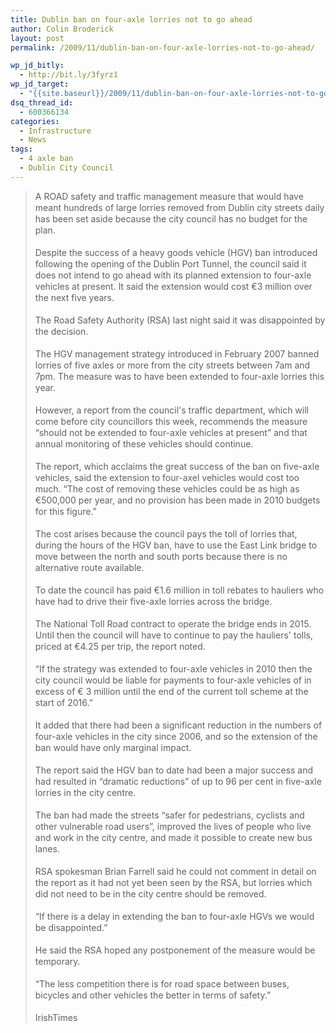 ```yaml
---
title: Dublin ban on four-axle lorries not to go ahead
author: Colin Broderick
layout: post
permalink: /2009/11/dublin-ban-on-four-axle-lorries-not-to-go-ahead/

wp_jd_bitly:
  - http://bit.ly/3fyrz1
wp_jd_target:
  - "{{site.baseurl}}/2009/11/dublin-ban-on-four-axle-lorries-not-to-go-ahead/"
dsq_thread_id:
  - 600366134
categories:
  - Infrastructure
  - News
tags:
  - 4 axle ban
  - Dublin City Council
---
```

> <p style="line-height: 18px; margin-top: 0px; margin-right: 0px; margin-bottom: 18px; margin-left: 0px;">
>   A ROAD safety and traffic management measure that would have meant hundreds of large lorries removed from Dublin city streets daily has been set aside because the city council has no budget for the plan.
> </p>
> 
> <p style="line-height: 18px; margin-top: 0px; margin-right: 0px; margin-bottom: 18px; margin-left: 0px;">
>   Despite the success of a heavy goods vehicle (HGV) ban introduced following the opening of the Dublin Port Tunnel, the council said it does not intend to go ahead with its planned extension to four-axle vehicles at present. It said the extension would cost €3 million over the next five years.
> </p>
> 
> <p style="line-height: 18px; margin-top: 0px; margin-right: 0px; margin-bottom: 18px; margin-left: 0px;">
>   The Road Safety Authority (RSA) last night said it was disappointed by the decision.
> </p>
> 
> <p style="line-height: 18px; margin-top: 0px; margin-right: 0px; margin-bottom: 18px; margin-left: 0px;">
>   The HGV management strategy introduced in February 2007 banned lorries of five axles or more from the city streets between 7am and 7pm. The measure was to have been extended to four-axle lorries this year.
> </p>
> 
> <!--more-->
> 
> <p style="line-height: 18px; margin-top: 0px; margin-right: 0px; margin-bottom: 18px; margin-left: 0px;">
>   However, a report from the council's traffic department, which will come before city councillors this week, recommends the measure “should not be extended to four-axle vehicles at present” and that annual monitoring of these vehicles should continue.
> </p>
> 
> <p style="line-height: 18px; margin-top: 0px; margin-right: 0px; margin-bottom: 18px; margin-left: 0px;">
>   The report, which acclaims the great success of the ban on five-axle vehicles, said the extension to four-axel vehicles would cost too much. “The cost of removing these vehicles could be as high as €500,000 per year, and no provision has been made in 2010 budgets for this figure.”
> </p>
> 
> <p style="line-height: 18px; margin-top: 0px; margin-right: 0px; margin-bottom: 18px; margin-left: 0px;">
>   The cost arises because the council pays the toll of lorries that, during the hours of the HGV ban, have to use the East Link bridge to move between the north and south ports because there is no alternative route available.
> </p>
> 
> <p style="line-height: 18px; margin-top: 0px; margin-right: 0px; margin-bottom: 18px; margin-left: 0px;">
>   To date the council has paid €1.6 million in toll rebates to hauliers who have had to drive their five-axle lorries across the bridge.
> </p>
> 
> <p style="line-height: 18px; margin-top: 0px; margin-right: 0px; margin-bottom: 18px; margin-left: 0px;">
>   The National Toll Road contract to operate the bridge ends in 2015. Until then the council will have to continue to pay the hauliers' tolls, priced at €4.25 per trip, the report noted.
> </p>
> 
> <p style="line-height: 18px; margin-top: 0px; margin-right: 0px; margin-bottom: 18px; margin-left: 0px;">
>   “If the strategy was extended to four-axle vehicles in 2010 then the city council would be liable for payments to four-axle vehicles of in excess of € 3 million until the end of the current toll scheme at the start of 2016.”
> </p>
> 
> <p style="line-height: 18px; margin-top: 0px; margin-right: 0px; margin-bottom: 18px; margin-left: 0px;">
>   It added that there had been a significant reduction in the numbers of four-axle vehicles in the city since 2006, and so the extension of the ban would have only marginal impact.
> </p>
> 
> <p style="line-height: 18px; margin-top: 0px; margin-right: 0px; margin-bottom: 18px; margin-left: 0px;">
>   The report said the HGV ban to date had been a major success and had resulted in “dramatic reductions” of up to 96 per cent in five-axle lorries in the city centre.
> </p>
> 
> <p style="line-height: 18px; margin-top: 0px; margin-right: 0px; margin-bottom: 18px; margin-left: 0px;">
>   The ban had made the streets “safer for pedestrians, cyclists and other vulnerable road users”, improved the lives of people who live and work in the city centre, and made it possible to create new bus lanes.
> </p>
> 
> <p style="line-height: 18px; margin-top: 0px; margin-right: 0px; margin-bottom: 18px; margin-left: 0px;">
>   RSA spokesman Brian Farrell said he could not comment in detail on the report as it had not yet been seen by the RSA, but lorries which did not need to be in the city centre should be removed.
> </p>
> 
> <p style="line-height: 18px; margin-top: 0px; margin-right: 0px; margin-bottom: 18px; margin-left: 0px;">
>   “If there is a delay in extending the ban to four-axle HGVs we would be disappointed.”
> </p>
> 
> <p style="line-height: 18px; margin-top: 0px; margin-right: 0px; margin-bottom: 18px; margin-left: 0px;">
>   He said the RSA hoped any postponement of the measure would be temporary.
> </p>
> 
> <p style="line-height: 18px; margin-top: 0px; margin-right: 0px; margin-bottom: 18px; margin-left: 0px;">
>   “The less competition there is for road space between buses, bicycles and other vehicles the better in terms of safety.”
> </p>
> 
> <p style="line-height: 18px; margin-top: 0px; margin-right: 0px; margin-bottom: 18px; margin-left: 0px;">
>   IrishTimes
> </p>

